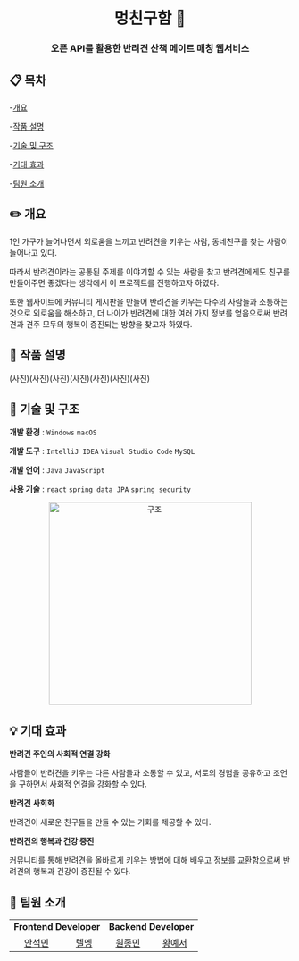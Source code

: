 <h1 align="middle">멍친구함 🐶 </h1>

<h3 align="middle">오픈 API를 활용한 반려견 산책 메이트 매칭 웹서비스</h3>

## 📋 목차

-[개요](https://github.com/sysys515/five_Eagles?tab=readme-ov-file#%EF%B8%8F-%EA%B0%9C%EC%9A%94)

-[작품 설명](https://github.com/sysys515/five_Eagles?tab=readme-ov-file#-%EC%9E%91%ED%92%88-%EC%84%A4%EB%AA%85)

-[기술 및 구조](https://github.com/sysys515/five_Eagles?tab=readme-ov-file#-%EA%B8%B0%EC%88%A0-%EB%B0%8F-%EA%B5%AC%EC%A1%B0)

-[기대 효과](https://github.com/sysys515/five_Eagles?tab=readme-ov-file#-%EA%B8%B0%EB%8C%80-%ED%9A%A8%EA%B3%BC)

-[팀원 소개](https://github.com/sysys515/five_Eagles?tab=readme-ov-file#-%ED%8C%80%EC%9B%90-%EC%86%8C%EA%B0%9C)
</details>


## ✏️ 개요

1인 가구가 늘어나면서 외로움을 느끼고 반려견을 키우는 사람, 동네친구를 찾는 사람이 늘어나고 있다.

따라서 반려견이라는 공통된 주제를 이야기할 수 있는 사람을 찾고 반려견에게도 친구를 만들어주면 좋겠다는 생각에서 이 프로젝트를 진행하고자 하였다.

또한 웹사이트에 커뮤니티 게시판을 만들어 반려견을 키우는 다수의 사람들과 소통하는 것으로 외로움을 해소하고, 더 나아가 반려견에 대한 여러 가지 정보를 얻음으로써 반려견과 견주 모두의 행복이 증진되는 방향을 찾고자 하였다.


## 💬 작품 설명
(사진)(사진)(사진)(사진)(사진)(사진)(사진)


## 🔎 기술 및 구조

 **개발 환경** : `Windows` `macOS`

 **개발 도구** : `IntelliJ IDEA` `Visual Studio Code` `MySQL`

 **개발 언어** : `Java` `JavaScript`

**사용 기술** : `react` `spring data JPA` `spring security`


<div align="center">
  <img width="363" alt="구조" src="https://github.com/sysys515/five_Eagles/files/구조.jpg">
</div>


## 💡 기대 효과

**반려견 주인의 사회적 연결 강화**

사람들이 반려견을 키우는 다른 사람들과 소통할 수 있고, 서로의 경험을 공유하고 조언을 구하면서 사회적 연결을 강화할 수 있다.

**반려견 사회화**

반려견이 새로운 친구들을 만들 수 있는 기회를 제공할 수 있다.

**반려견의 행복과 건강 증진**

커뮤니티를 통해 반려견을 올바르게 키우는 방법에 대해 배우고 정보를 교환함으로써 반려견의 행복과 건강이 증진될 수 있다.


## 👥 팀원 소개

<table>
   <tr>
      <td colspan="2" align="center"><strong>Frontend Developer</strong></td>
      <td colspan="2" align="center"><strong>Backend Developer</strong></td>
   </tr>
  <tr>
    <td align="center">
    <a href="https://github.com/seokmin2020">안석민</a>
    </td>
     <td align="center">
        <a href="https://github.com/Telmen09">텔멩</a>
     </td>
     <td align="center">
        <a href="https://github.com/JongMin999">원종민</a>
     </td>
     <td align="center">
        <a href="https://github.com/sysys515">황예서</a>
     </td>
  </tr>

</table>
</div>
